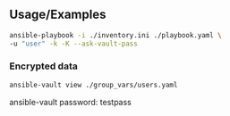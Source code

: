 ## Usage/Examples

```bash
ansible-playbook -i ./inventory.ini ./playbook.yaml \
-u "user" -k -K --ask-vault-pass
```

### Encrypted data

```bash
ansible-vault view ./group_vars/users.yaml
```

ansible-vault password: testpass
